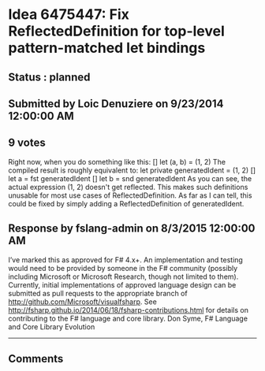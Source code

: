 # Idea 6475447: Fix ReflectedDefinition for top-level pattern-matched let bindings #

## Status : planned

## Submitted by Loic Denuziere on 9/23/2014 12:00:00 AM

## 9 votes

Right now, when you do something like this:
[<ReflectedDefinition>]
let (a, b) = (1, 2)
The compiled result is roughly equivalent to:
let private generatedIdent = (1, 2)
[<ReflectedDefinition>] let a = fst generatedIdent
[<ReflectedDefinition>] let b = snd generatedIdent
As you can see, the actual expression (1, 2) doesn't get reflected. This makes such definitions unusable for most use cases of ReflectedDefinition. As far as I can tell, this could be fixed by simply adding a ReflectedDefinition of generatedIdent.



## Response by fslang-admin on 8/3/2015 12:00:00 AM

I’ve marked this as approved for F# 4.x+.
An implementation and testing would need to be provided by someone in the F# community (possibly including Microsoft or Microsoft Research, though not limited to them). Currently, initial implementations of approved language design can be submitted as pull requests to the appropriate branch of http://github.com/Microsoft/visualfsharp. See http://fsharp.github.io/2014/06/18/fsharp-contributions.html for details on contributing to the F# language and core library.
Don Syme, F# Language and Core Library Evolution

------------------------
## Comments

